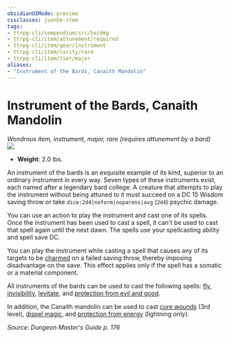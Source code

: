 ```yaml
---
obsidianUIMode: preview
cssclasses: json5e-item
tags:
- ttrpg-cli/compendium/src/5e/dmg
- ttrpg-cli/item/attunement/required
- ttrpg-cli/item/gear/instrument
- ttrpg-cli/item/rarity/rare
- ttrpg-cli/item/tier/major
aliases: 
- "Instrument of the Bards, Canaith Mandolin"
---
```

# Instrument of the Bards, Canaith Mandolin
*Wondrous item, instrument, major, rare (requires attunement by a bard)*  
![](3-Mechanics/CLI/items/img/instrument-of-the-bards-canaith-mandolin.webp#right)

- **Weight**: 2.0 lbs.

An instrument of the bards is an exquisite example of its kind, superior to an ordinary instrument in every way. Seven types of these instruments exist, each named after a legendary bard college. A creature that attempts to play the instrument without being attuned to it must succeed on a DC 15 Wisdom saving throw or take `dice:2d4|noform|noparens|avg` (`2d4`) psychic damage.

You can use an action to play the instrument and cast one of its spells. Once the instrument has been used to cast a spell, it can't be used to cast that spell again until the next dawn. The spells use your spellcasting ability and spell save DC.

You can play the instrument while casting a spell that causes any of its targets to be [charmed](3-Mechanics/CLI/rules/conditions.md#Charmed) on a failed saving throw, thereby imposing disadvantage on the save. This effect applies only if the spell has a somatic or a material component.

All instruments of the bards can be used to cast the following spells: [fly](3-Mechanics/CLI/spells/fly.md), [invisibility](3-Mechanics/CLI/spells/invisibility.md), [levitate](3-Mechanics/CLI/spells/levitate.md), and [protection from evil and good](3-Mechanics/CLI/spells/protection-from-evil-and-good.md).

In addition, the Canaith mandolin can be used to cast [cure wounds](3-Mechanics/CLI/spells/cure-wounds.md) (3rd level), [dispel magic](3-Mechanics/CLI/spells/dispel-magic.md), and [protection from energy](3-Mechanics/CLI/spells/protection-from-energy.md) (lightning only).

*Source: Dungeon Master's Guide p. 176*
